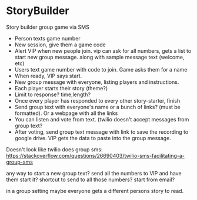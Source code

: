 # StoryBuilder
Story builder group game via SMS

* Person texts game number
* New session, give them a game code
* Alert VIP when new people join. vip can ask for all numbers, gets a list to start new group message. along with sample message text (welcome, etc)
* Users text game number with code to join. Game asks them for a name
* When ready, VIP says start.
* New group message with everyone, listing players and instructions.
* Each player starts their story (theme?)
* Limit to response? time,length?
* Once every player has responded to every other story-starter, finish
* Send group text with everyone's name or a bunch of links? (must be formatted). Or a webpage with all the links
* You can listen and vote from text. (twilio doesn't accept messages from group text?
* After voting, send group text message with link to save the recording to google drive. VIP gets the data to paste into the group message.

Doesn't look like twilio does group sms: https://stackoverflow.com/questions/26690403/twilio-sms-facilitating-a-group-sms

any way to start a new group text? send all the numbers to VIP and have them start it? shortcut to send to all those numbers? start from email? 

in a group setting maybe everyone gets a different persons story to read.
